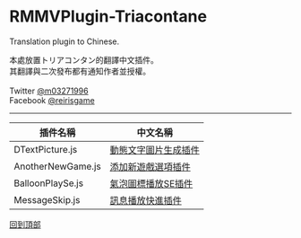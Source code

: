 # RMMVPlugin-Triacontane
Translation plugin to Chinese.

本處放置トリアコンタン的翻譯中文插件。<br>
其翻譯與二次發布都有通知作者並授權。<br>
<br>
Twitter [@m03271996](https://twitter.com/m03271996)<br>
Facebook [@reirisgame](https://www.facebook.com/reirisgame/)<br>
* * *

| 插件名稱               | 中文名稱              |
| --------------------- | --------------------- |
| DTextPicture.js       | [動態文字圖片生成插件](https://twitter.com/m03271996)    |
| AnotherNewGame.js     | [添加新遊戲選項插件](https://twitter.com/m03271996)     |
| BalloonPlaySe.js     | [氣泡圖標播放SE插件](https://twitter.com/m03271996)     |
| MessageSkip.js    | [訊息播放快進插件](https://twitter.com/m03271996)     |


[回到頂部](#readme)
